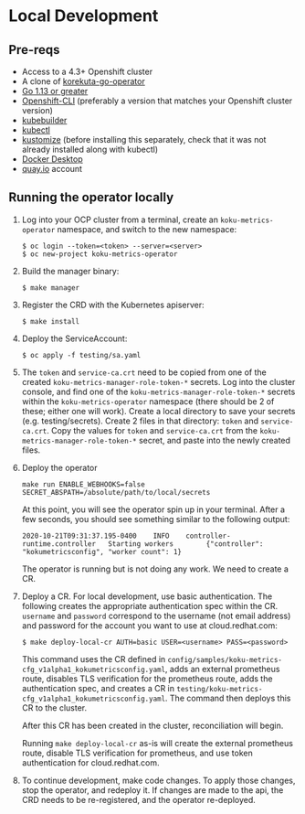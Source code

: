# Local Development

## Pre-reqs

* Access to a 4.3+ Openshift cluster
* A clone of [korekuta-go-operator](https://github.com/project-koku/koku-metrics-operator)
* [Go 1.13 or greater](https://golang.org/doc/install)
* [Openshift-CLI](https://docs.openshift.com/container-platform/4.5/cli_reference/openshift_cli/getting-started-cli.html) (preferably a version that matches your Openshift cluster version)
* [kubebuilder](https://book.kubebuilder.io/quick-start.html#installation)
* [kubectl](https://kubernetes.io/docs/tasks/tools/install-kubectl/)
* [kustomize](https://kubernetes-sigs.github.io/kustomize/installation/) (before installing this separately, check that it was not already installed along with kubectl)
* [Docker Desktop](https://www.docker.com/products/docker-desktop)
* [quay.io](quay.io) account

## Running the operator locally

1. Log into your OCP cluster from a terminal, create an `koku-metrics-operator` namespace, and switch to the new namespace:

    ```
    $ oc login --token=<token> --server=<server>
    $ oc new-project koku-metrics-operator
    ```

2. Build the manager binary:

    ```
    $ make manager
    ```

3. Register the CRD with the Kubernetes apiserver:

    ```
    $ make install
    ```

4. Deploy the ServiceAccount:

    ```
    $ oc apply -f testing/sa.yaml
    ```

5. The `token` and `service-ca.crt` need to be copied from one of the created `koku-metrics-manager-role-token-*` secrets.
Log into the cluster console, and find one of the `koku-metrics-manager-role-token-*` secrets within the `koku-metrics-operator`
namespace (there should be 2 of these; either one will work). Create a local directory to save your secrets (e.g. testing/secrets).
Create 2 files in that directory: `token` and `service-ca.crt`. Copy the values for `token` and `service-ca.crt` from the
`koku-metrics-manager-role-token-*` secret, and paste into the newly created files.

6. Deploy the operator

    ```
    make run ENABLE_WEBHOOKS=false SECRET_ABSPATH=/absolute/path/to/local/secrets
    ```

    At this point, you will see the operator spin up in your terminal. After a few seconds, you should see something similar to the following output:
    ```
    2020-10-21T09:31:37.195-0400    INFO    controller-runtime.controller   Starting workers        {"controller": "kokumetricsconfig", "worker count": 1}
    ```
    The operator is running but is not doing any work. We need to create a CR.

7. Deploy a CR. For local development, use basic authentication. The following creates the appropriate authentication spec within the CR. `username` and `password` correspond to the username (not email address) and password for the account you want to use at cloud.redhat.com:

    ```
    $ make deploy-local-cr AUTH=basic USER=<username> PASS=<password>
    ```
    This command uses the CR defined in `config/samples/koku-metrics-cfg_v1alpha1_kokumetricsconfig.yaml`, adds an external prometheus route, disables TLS verification for the prometheus route, adds the authentication spec, and creates a CR in `testing/koku-metrics-cfg_v1alpha1_kokumetricsconfig.yaml`. The command then deploys this CR to the cluster.

    After this CR has been created in the cluster, reconciliation will begin.

    Running `make deploy-local-cr` as-is will create the external prometheus route, disable TLS verification for prometheus, and use token authentication for cloud.redhat.com.

8. To continue development, make code changes. To apply those changes, stop the operator, and redeploy it. If changes are made to the api, the CRD needs to be re-registered, and the operator re-deployed.
